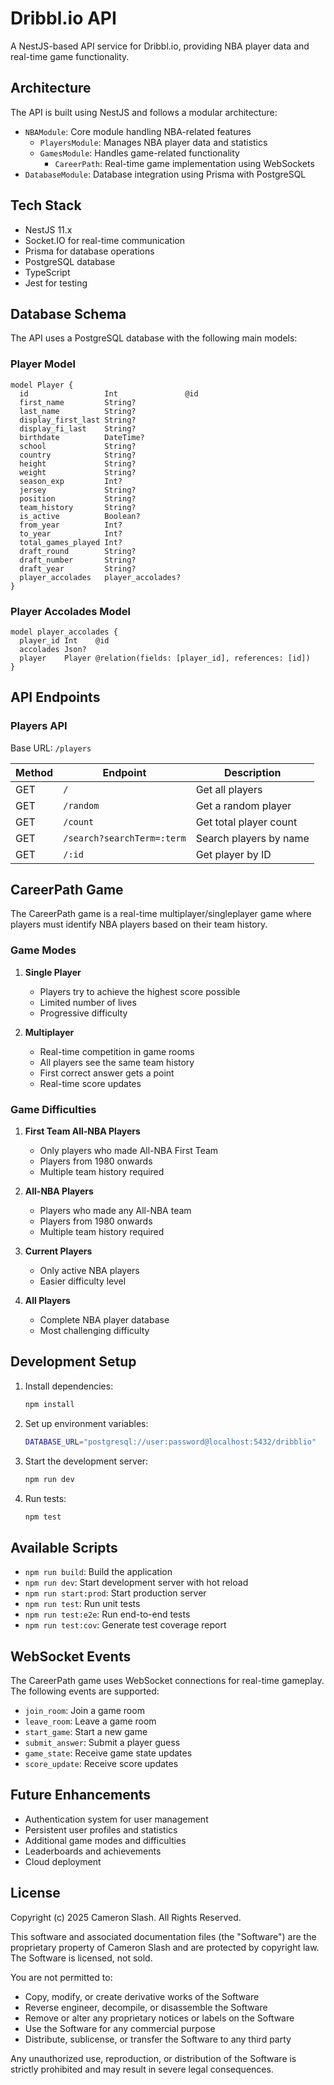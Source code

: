 # Dribbl.io API

A NestJS-based API service for Dribbl.io, providing NBA player data and real-time game functionality.

## Architecture

The API is built using NestJS and follows a modular architecture:

- `NBAModule`: Core module handling NBA-related features
  - `PlayersModule`: Manages NBA player data and statistics
  - `GamesModule`: Handles game-related functionality
    - `CareerPath`: Real-time game implementation using WebSockets
- `DatabaseModule`: Database integration using Prisma with PostgreSQL

## Tech Stack

- NestJS 11.x
- Socket.IO for real-time communication
- Prisma for database operations
- PostgreSQL database
- TypeScript
- Jest for testing

## Database Schema

The API uses a PostgreSQL database with the following main models:

### Player Model

```prisma
model Player {
  id                 Int               @id
  first_name         String?
  last_name          String?
  display_first_last String?
  display_fi_last    String?
  birthdate          DateTime?
  school             String?
  country            String?
  height             String?
  weight             String?
  season_exp         Int?
  jersey             String?
  position           String?
  team_history       String?
  is_active          Boolean?
  from_year          Int?
  to_year            Int?
  total_games_played Int?
  draft_round        String?
  draft_number       String?
  draft_year         String?
  player_accolades   player_accolades?
}
```

### Player Accolades Model

```prisma
model player_accolades {
  player_id Int    @id
  accolades Json?
  player    Player @relation(fields: [player_id], references: [id])
}
```

## API Endpoints

### Players API

Base URL: `/players`

| Method | Endpoint                   | Description            |
| ------ | -------------------------- | ---------------------- |
| GET    | `/`                        | Get all players        |
| GET    | `/random`                  | Get a random player    |
| GET    | `/count`                   | Get total player count |
| GET    | `/search?searchTerm=:term` | Search players by name |
| GET    | `/:id`                     | Get player by ID       |

## CareerPath Game

The CareerPath game is a real-time multiplayer/singleplayer game where players must identify NBA players based on their team history.

### Game Modes

1. **Single Player**

   - Players try to achieve the highest score possible
   - Limited number of lives
   - Progressive difficulty

2. **Multiplayer**
   - Real-time competition in game rooms
   - All players see the same team history
   - First correct answer gets a point
   - Real-time score updates

### Game Difficulties

1. **First Team All-NBA Players**

   - Only players who made All-NBA First Team
   - Players from 1980 onwards
   - Multiple team history required

2. **All-NBA Players**

   - Players who made any All-NBA team
   - Players from 1980 onwards
   - Multiple team history required

3. **Current Players**

   - Only active NBA players
   - Easier difficulty level

4. **All Players**
   - Complete NBA player database
   - Most challenging difficulty

## Development Setup

1. Install dependencies:

   ```bash
   npm install
   ```

2. Set up environment variables:

   ```bash
   DATABASE_URL="postgresql://user:password@localhost:5432/dribblio"
   ```

3. Start the development server:

   ```bash
   npm run dev
   ```

4. Run tests:
   ```bash
   npm test
   ```

## Available Scripts

- `npm run build`: Build the application
- `npm run dev`: Start development server with hot reload
- `npm run start:prod`: Start production server
- `npm run test`: Run unit tests
- `npm run test:e2e`: Run end-to-end tests
- `npm run test:cov`: Generate test coverage report

## WebSocket Events

The CareerPath game uses WebSocket connections for real-time gameplay. The following events are supported:

- `join_room`: Join a game room
- `leave_room`: Leave a game room
- `start_game`: Start a new game
- `submit_answer`: Submit a player guess
- `game_state`: Receive game state updates
- `score_update`: Receive score updates

## Future Enhancements

- Authentication system for user management
- Persistent user profiles and statistics
- Additional game modes and difficulties
- Leaderboards and achievements
- Cloud deployment

## License

Copyright (c) 2025 Cameron Slash. All Rights Reserved.

This software and associated documentation files (the "Software") are the proprietary property of Cameron Slash and are protected by copyright law. The Software is licensed, not sold.

You are not permitted to:

- Copy, modify, or create derivative works of the Software
- Reverse engineer, decompile, or disassemble the Software
- Remove or alter any proprietary notices or labels on the Software
- Use the Software for any commercial purpose
- Distribute, sublicense, or transfer the Software to any third party

Any unauthorized use, reproduction, or distribution of the Software is strictly prohibited and may result in severe legal consequences.
